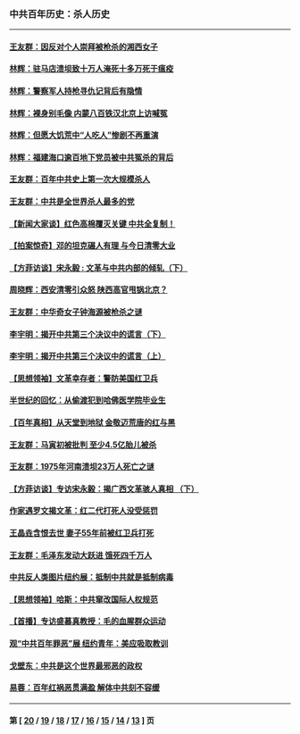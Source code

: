 ### 中共百年历史：杀人历史
---
#### [王友群：因反对个人崇拜被枪杀的湘西女子](../../pages/nf1176106/n14048288.md?08260430) 
#### [林辉：驻马店溃坝致十万人淹死十多万死于瘟疫](../../pages/nf1176106/n14048231.md?08260430) 
#### [林辉：警察军人持枪寻仇记背后有隐情](../../pages/nf1176106/n14029745.md?08260430) 
#### [林辉：裸身别毛像 内蒙八百铁汉北京上访喊冤](../../pages/nf1176106/n14026693.md?08260430) 
#### [林辉：但愿大饥荒中“人吃人”惨剧不再重演](../../pages/nf1176106/n14020531.md?08260430) 
#### [林辉：福建海口逾百地下党员被中共冤杀的背后](../../pages/nf1176106/n13878946.md?08260430) 
#### [王友群：百年中共史上第一次大规模杀人](../../pages/nf1176106/n13863785.md?08260430) 
#### [王友群：中共是全世界杀人最多的党](../../pages/nf1176106/n13860689.md?08260430) 
#### [【新闻大家谈】红色高棉覆灭关键 中共全复制！](../../pages/nf1176106/n13850222.md?08260430) 
#### [【拍案惊奇】邓的坦克碾人有理 与今日清零大业](../../pages/nf1176106/n13729574.md?08260430) 
#### [【方菲访谈】宋永毅 : 文革与中共内部的倾轧（下）](../../pages/nf1176106/n13486836.md?08260430) 
#### [周晓辉：西安清零引众怒 陕西高官甩锅北京？](../../pages/nf1176106/n13484627.md?08260430) 
#### [王友群：中华奇女子钟海源被枪杀之谜](../../pages/nf1176106/n13430555.md?08260430) 
#### [李宇明：揭开中共第三个决议中的谎言（下）](../../pages/nf1176106/n13389389.md?08260430) 
#### [李宇明：揭开中共第三个决议中的谎言（上）](../../pages/nf1176106/n13388697.md?08260430) 
#### [【思想领袖】文革幸存者：警防美国红卫兵](../../pages/nf1176106/n13339289.md?08260430) 
#### [半世纪的回忆：从偷渡犯到哈佛医学院毕业生](../../pages/nf1176106/n13345328.md?08260430) 
#### [【百年真相】从天堂到地狱 金敬迈荒唐的红与黑](../../pages/nf1176106/n13336995.md?08260430) 
#### [王友群：马寅初被批判 至少4.5亿胎儿被杀](../../pages/nf1176106/n13260313.md?08260430) 
#### [王友群：1975年河南溃坝23万人死亡之谜](../../pages/nf1176106/n13231576.md?08260430) 
#### [【方菲访谈】专访宋永毅：揭广西文革骇人真相 （下）](../../pages/nf1176106/n13209074.md?08260430) 
#### [作家遇罗文揭文革：红二代打死人没受惩罚](../../pages/nf1176106/n13205254.md?08260430) 
#### [王晶垚含恨去世 妻子55年前被红卫兵打死](../../pages/nf1176106/n13203590.md?08260430) 
#### [王友群：毛泽东发动大跃进 饿死四千万人](../../pages/nf1176106/n13177158.md?08260430) 
#### [中共反人类图片纽约展：抵制中共就是抵制病毒](../../pages/nf1176106/n13115371.md?08260430) 
#### [【思想领袖】哈斯：中共窜改国际人权规范](../../pages/nf1176106/n13053647.md?08260430) 
#### [【首播】专访盛慕真教授：毛的血腥群众运动](../../pages/nf1176106/n13091782.md?08260430) 
#### [观“中共百年罪恶”展 纽约青年：美应吸取教训](../../pages/nf1176106/n13085246.md?08260430) 
#### [戈壁东：中共是这个世界最邪恶的政权](../../pages/nf1176106/n13085641.md?08260430) 
#### [易蓉：百年红祸恶贯满盈 解体中共刻不容缓](../../pages/nf1176106/n13084455.md?08260430) 

---
#### 第 [ [20](./20.md?08260430) / [19](./19.md?08260430) / [18](./18.md?08260430) / [17](./17.md?08260430) / [16](./16.md?08260430) / [15](./15.md?08260430) / [14](./14.md?08260430) / [13](./13.md?08260430) ] 页
